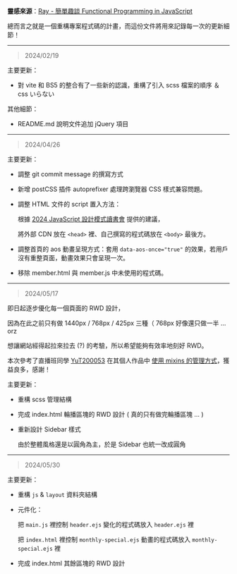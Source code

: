 **靈感來源**：[Ray - 簡單趣談 Functional Programming in JavaScript](https://israynotarray.com/javascript/20211219/3830068067/)

總而言之就是一個重構專案程式碼的計畫，而這份文件將用來記錄每一次的更新細節！

***

> 2024/02/19

主要更新：

+ 對 vite 和 BS5 的整合有了一些新的認識，重構了引入 scss 檔案的順序 ＆ css いらない

其他細節：

+ README.md 說明文件追加 jQuery 項目

---

> 2024/04/26

主要更新：

+ 調整 git commit message 的撰寫方式

+ 新增 postCSS 插件 autoprefixer 處理跨瀏覽器 CSS 樣式兼容問題。

+ 調整 HTML 文件的 script 置入方法：

  根據 [2024 JavaScript 設計模式讀書會](https://hackmd.io/@5PM91gxyT5e7zJTwXEfaxw/javasrcipt-pattern/%2FdupTIiQSRiOo8AZ8lhIcow) 提供的建議，

  將外部 CDN 放在 `<head>` 裡、自己撰寫的程式碼放在 `<body>` 最後方。

+ 調整首頁的 aos 動畫呈現方式：套用 `data-aos-once="true"` 的效果，若用戶沒有重整頁面，動畫效果只會呈現一次。

+ 移除 member.html 與 member.js 中未使用的程式碼。

---

> 2024/05/17

即日起逐步優化每一個頁面的 RWD 設計，

因為在此之前只有做 1440px / 768px / 425px 三種（ 768px 好像還只做一半 ... orz

想讓網站經得起拉來拉去 (?) 的考驗，所以希望能夠有效率地刻好 RWD。

本次參考了直播班同學 [YuT200053](https://github.com/YuT200053) 在其個人作品中 [使用 mixins 的管理方式](https://github.com/YuT200053/Journey-into-the-Forest/blob/main/src/assets/helpers/_mixin.scss)，獲益良多，感謝！

主要更新：

+ 重構 scss 管理結構

+ 完成 index.html 輪播區塊的 RWD 設計 ( 真的只有做完輪播區塊 ... )

+ 重新設計 Sidebar 樣式

  由於整體風格還是以圓角為主，於是 Sidebar 也統一改成圓角

---

> 2024/05/30

主要更新：

+ 重構 `js` & `layout` 資料夾結構

+ 元件化：

  把 `main.js` 裡控制 `header.ejs` 變化的程式碼放入 `header.ejs` 裡

  把 `index.html` 裡控制 `monthly-special.ejs` 動畫的程式碼放入 `monthly-special.ejs` 裡

+ 完成 index.html 其餘區塊的 RWD 設計
